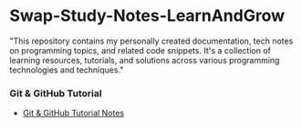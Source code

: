 # Swap-Study-Notes-LearnAndGrow
"This repository contains my personally created documentation, tech notes on programming topics, and related code snippets. It's a collection of learning resources, tutorials, and solutions across various programming technologies and techniques."

### Git & GitHub Tutorial
- [Git & GitHub Tutorial Notes](Git-GitHub-tutorial)

